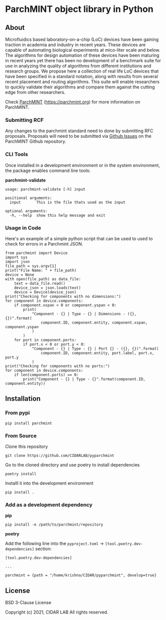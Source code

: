 # ParchMINT object library in Python

## About

Microfluidics based laboratory-on-a-chip (LoC) devices have been gaining traction in academia and industry in recent years. These devices are capable of automating biological experiments at mico-liter scale and below. The algorithms for design automation of these devices have been maturing in recent years yet there has been no development of a benchmark suite for use in analyzing the quality of algorithms from different institutions and research groups. We propose here a collection of real life LoC devices that have been specified in a standard notation, along with results from several recent placement and routing algorithms. This suite will enable researchers to quickly validate their algorithms and compare them against the cutting edge from other researchers.

Check [ParchMINT](https://parchmint.org) (https://parchmint.org) for more information on ParchMINT.


### Submitting RCF

Any changes to the parchmint standard need to done by submitting RFC proposals. Proposals will need to be submitted via [Github Issues](https://github.com/CIDARLAB/parchmint/issues) on the ParchMINT Github repository.

### CLI Tools

Once installed in a development environment or in the system environment, the package enables command line tools:

**parchmint-validate**

```
usage: parchmint-validate [-h] input

positional arguments:
  input       This is the file thats used as the input

optional arguments:
  -h, --help  show this help message and exit
```

### Usage in Code

Here's an example of a simple python script that can be used to used to check for errors in a Parchmint JSON.

```
from parchmint import Device
import sys
import json
file_path = sys.argv[1]
print("File Name: " + file_path)
device = None
with open(file_path) as data_file:
    text = data_file.read()
    device_json = json.loads(text)
    device = Device(device_json)
print("Checking for components with no dimensions:")
for component in device.components:
    if component.xspan < 0 or component.yspan < 0:
        print(
            "Component - {} | Type - {} | Dimensions - ({}, {})".format(
                component.ID, component.entity, component.xspan, component.yspan
            )
        )
    for port in component.ports:
        if port.x < 0 or port.y < 0:
            "Component - {} | Type - {} | Port {} - ({}, {})".format(
                component.ID, component.entity, port.label, port.x, port.y
            )
print("Checking for components with no ports:")
for component in device.components:
    if len(component.ports) == 0:
        print("Component - {} | Type - {}".format(component.ID, component.entity))

```


## Installation

### From pypi


```
pip install parchmint
```

### From Source

Clone this repository

```
git clone https://github.com/CIDARLAB/pyparchmint
```

Go to the cloned directory and use poetry to install dependencies

```
poetry install 
```

Installl it into the development environment
```
pip install .
```

### Add as a development dependency


**pip**

```
pip install -e /path/to/parchmint/repository
```

**poetry**

Add the following line into the `pyproject.toml` -> `[tool.poetry.dev-dependencies]` section:

```
[tool.poetry.dev-dependencies]

...

parchmint = {path = "/home/krishna/CIDAR/pyparchmint", develop=true}

```

## License 

BSD 3-Clause License

Copyright (c) 2021, CIDAR LAB
All rights reserved.
